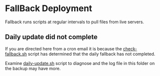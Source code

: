 # FallBack Deployment

Fallback runs scripts at regular intervals to pull files from live servers.

## Daily update did not complete
If you are directed here from a cron email it is because the [check-fallback.sh](https://github.com/cyclestreets/cyclestreets-setup/blob/master/fallback-deployment/check-fallback.sh) script has determined that the daily fallback has not completed.

Examine [daily-update.sh](https://github.com/cyclestreets/cyclestreets-setup/blob/master/fallback-deployment/daily-update.sh) script to diagnose and the log file in this folder on the backup may have more.
